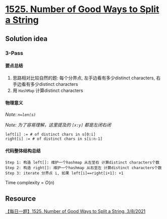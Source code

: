 # [1525. Number of Good Ways to Split a String](https://leetcode.com/problems/number-of-good-ways-to-split-a-string/description/)

## Solution idea

### 3-Pass

#### 要点总结
1. 思路相对比较自然的题: 每个分界点, 左手边看有多少distinct characters, 右手边看有多少distinct characters
2. 用 `HashMap` 计算distinct characters

#### 物理意义
*Note: `n=len(s)`*

*Note: 为了容易理解，这里提及的 `[x:y]` 都是左闭右闭*
```
left[i] := # of distinct chars in s[0:i]
right[i] := # of distinct chars in s[i:n-1]
```

#### 代码整体结构总结
```
Step 1: 构造 left[]: 维护一个hashmap 从左至右 计算distinct characters个数
Step 2: 构造 right[]: 维护一个hashmap 从右至左 计算distinct characters个数
Step 3: iterate 分界点 i, 如果 left[i]==right[i+1]: +1
```

Time complexity = $O(n)$

## Resource
[【每日一题】1525. Number of Good Ways to Split a String, 3/8/2021](https://www.youtube.com/watch?v=NY5YdoyV6tU&ab_channel=HuifengGuan)